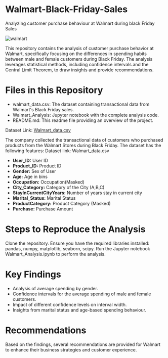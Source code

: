 # Walmart-Black-Friday-Sales
Analyzing customer purchase  behaviour at Walmart during black Friday Sales

![walmart](https://github.com/user-attachments/assets/1b7e7a11-aafd-4fd3-9571-e80ffbf0fe79)


This repository contains the analysis of customer purchase behavior at Walmart, specifically focusing on the differences in spending habits between male and female customers during Black Friday. The analysis leverages statistical methods, including confidence intervals and the Central Limit Theorem, to draw insights and provide recommendations.

# Files in this Repository

* walmart_data.csv: The dataset containing transactional data from Walmart's Black Friday sales.
* Walmart_Analysis: Jupyter notebook with the complete analysis code.
* README.md: This readme file providing an overview of the project.
  
Dataset Link: [Walmart_data.csv](https://d2beiqkhq929f0.cloudfront.net/public_assets/assets/000/001/293/original/walmart_data.csv?1641285094)

The company collected the transactional data of customers who purchased products from the Walmart Stores during Black Friday. The dataset has the following features:
Dataset link: Walmart_data.csv

* **User_ID:**	              User ID
* **Product_ID:**	            Product ID
* **Gender:**	                Sex of User
* **Age:**	                  Age in bins
* **Occupation:**	            Occupation(Masked)
* **City_Category:**	        Category of the City (A,B,C)
* **StayInCurrentCityYears:**	Number of years stay in current city
* **Marital_Status:**	        Marital Status
* **ProductCategory:**	      Product Category (Masked)
* **Purchase:**	              Purchase Amount

# Steps to Reproduce the Analysis

Clone the repository.
Ensure you have the required libraries installed: pandas, numpy, matplotlib, seaborn, scipy.
Run the Jupyter notebook Walmart_Analysis.ipynb to perform the analysis.

# Key Findings
* Analysis of average spending by gender.
* Confidence intervals for the average spending of male and female customers.
* Impact of different confidence levels on interval width.
* Insights from marital status and age-based spending behaviour.

# Recommendations
Based on the findings, several recommendations are provided for Walmart to enhance their business strategies and customer experience.
